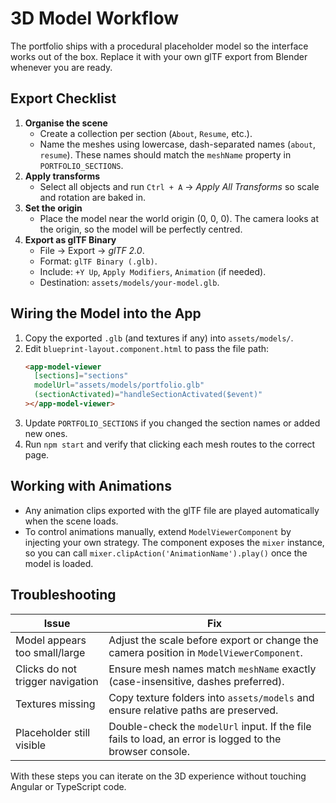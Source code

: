 # 3D Model Workflow

The portfolio ships with a procedural placeholder model so the interface works out of the box. Replace it with your own glTF
export from Blender whenever you are ready.

## Export Checklist

1. **Organise the scene**
   - Create a collection per section (`About`, `Resume`, etc.).
   - Name the meshes using lowercase, dash-separated names (`about`, `resume`). These names should match the `meshName`
     property in `PORTFOLIO_SECTIONS`.
2. **Apply transforms**
   - Select all objects and run `Ctrl + A` → _Apply All Transforms_ so scale and rotation are baked in.
3. **Set the origin**
   - Place the model near the world origin (0, 0, 0). The camera looks at the origin, so the model will be perfectly centred.
4. **Export as glTF Binary**
   - File → Export → _glTF 2.0_.
   - Format: `glTF Binary (.glb)`.
   - Include: `+Y Up`, `Apply Modifiers`, `Animation` (if needed).
   - Destination: `assets/models/your-model.glb`.

## Wiring the Model into the App

1. Copy the exported `.glb` (and textures if any) into `assets/models/`.
2. Edit `blueprint-layout.component.html` to pass the file path:
   ```html
   <app-model-viewer
     [sections]="sections"
     modelUrl="assets/models/portfolio.glb"
     (sectionActivated)="handleSectionActivated($event)"
   ></app-model-viewer>
   ```
3. Update `PORTFOLIO_SECTIONS` if you changed the section names or added new ones.
4. Run `npm start` and verify that clicking each mesh routes to the correct page.

## Working with Animations

- Any animation clips exported with the glTF file are played automatically when the scene loads.
- To control animations manually, extend `ModelViewerComponent` by injecting your own strategy. The component exposes the
  `mixer` instance, so you can call `mixer.clipAction('AnimationName').play()` once the model is loaded.

## Troubleshooting

| Issue | Fix |
| --- | --- |
| Model appears too small/large | Adjust the scale before export or change the camera position in `ModelViewerComponent`. |
| Clicks do not trigger navigation | Ensure mesh names match `meshName` exactly (case-insensitive, dashes preferred). |
| Textures missing | Copy texture folders into `assets/models` and ensure relative paths are preserved. |
| Placeholder still visible | Double-check the `modelUrl` input. If the file fails to load, an error is logged to the browser console. |

With these steps you can iterate on the 3D experience without touching Angular or TypeScript code.
